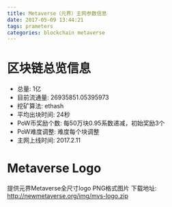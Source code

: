 ```yaml
---
title: Metaverse（元界）主网参数信息
date: 2017-05-09 13:44:21
tags: prameters
categories: blockchain metaverse
---
```


# 区块链总览信息
* 总量: 1亿
* 目前流通量: 26935851.05395973
* 挖矿算法: ethash
* 平均出块时间: 24秒
* PoW币奖励个数: 每50万块0.95系数递减，初始奖励3个
* PoW难度调整: 难度每个块调整
* 主网上线时间: 2017.2.11

# Metaverse Logo
提供元界Metaverse全尺寸logo PNG格式图片
下载地址:
<http://newmetaverse.org/img/mvs-logo.zip>
